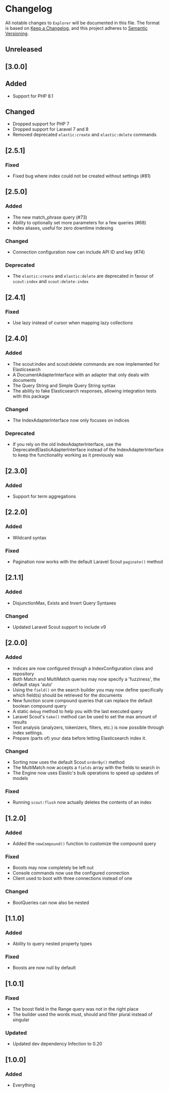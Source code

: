 # Changelog

All notable changes to `Explorer` will be documented in this file.
The format is based on [Keep a Changelog](https://keepachangelog.com/en/1.0.0/),
and this project adheres to [Semantic Versioning](https://semver.org/spec/v2.0.0.html).

## Unreleased

## [3.0.0]

## Added
- Support for PHP 8.1

## Changed
- Dropped support for PHP 7
- Dropped support for Laravel 7 and 8
- Removed deprecated `elastic:create` and `elastic:delete` commands

## [2.5.1]

### Fixed
- Fixed bug where index could not be created without settings (#81)

## [2.5.0]

### Added
- The new match_phrase query (#73)
- Ability to optionally set more parameters for a few queries (#68)
- Index aliases, useful for zero downtime indexing

### Changed
- Connection configuration now can include API ID and key (#74)

### Deprecated
- The `elastic:create` and `elastic:delete` are deprecated in favour of `scout:index` and `scout:delete-index`

## [2.4.1]

### Fixed
- Use lazy instead of cursor when mapping lazy collections

## [2.4.0]

### Added
- The scout:index and scout:delete commands are now implemented for Elasticsearch
- A DocumentAdapterInterface with an adapter that only deals with documents
- The Query String and Simple Query String syntax
- The ability to fake Elasticsearch responses, allowing integration tests with this package

### Changed
- The IndexAdapterInterface now only focuses on indices

### Deprecated
- If you rely on the old IndexAdapterInterface, use the DeprecatedElasticAdapterInterface instead of the IndexAdapterInterface to keep the functionality working as it previously was

## [2.3.0]

### Added
- Support for term aggregations

## [2.2.0]

### Added
- Wildcard syntax

### Fixed
- Pagination now works with the default Laravel Scout `paginate()` method

## [2.1.1]

### Added
- DisjunctionMax, Exists and Invert Query Syntaxes

### Changed
- Updated Laravel Scout support to include v9

## [2.0.0]

### Added
- Indices are now configured through a IndexConfiguration class and repository
- Both Match and MultiMatch queries may now specify a 'fuzziness', the default stays 'auto'
- Using the `field()` on the search builder you may now define specifically which field(s) should be retrieved for the documents
- New function score compound queries that can replace the default boolean compound query
- A static `debug` method to help you with the last executed query
- Laravel Scout's `take()` method can be used to set the max amount of results
- Text analysis (analyzers, tokenizers, filters, etc.) is now possible through index settings.
- Prepare (parts of) your data before letting Elasticsearch index it.

### Changed
- Sorting now uses the default Scout `orderBy()` method
- The MultiMatch now accepts a `fields` array with the fields to search in
- The Engine now uses Elastic's bulk operations to speed up updates of models

### Fixed
- Running `scout:flush` now actually deletes the contents of an index

## [1.2.0]

### Added
- Added the `newCompound()` function to customize the compound query

### Fixed
- Boosts may now completely be left out
- Console commands now use the configured connection
- Client used to boot with three connections instead of one

### Changed
- BoolQueries can now also be nested

## [1.1.0]

### Added
- Ability to query nested property types

### Fixed
- Boosts are now null by default

## [1.0.1]

### Fixed
- The boost field in the Range query was not in the right place
- The builder used the words must, should and filter plural instead of singular

### Updated
- Updated dev dependency Infection to 0.20

## [1.0.0]

### Added
- Everything

